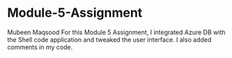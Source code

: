 # Module-5-Assignment
Mubeen Maqsood
For this Module 5 Assignment, I integrated Azure DB with the Shell code application and tweaked the user interface. I also added comments in my code.
